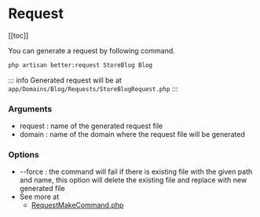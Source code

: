 # Request

[[toc]]

You can generate a request by following command.

```bash
php artisan better:request StoreBlog Blog
```
::: info
Generated request will be at `app/Domains/Blog/Requests/StoreBlogRequest.php`
:::
### Arguments

- request : name of the generated request file
- domain : name of the domain where the request file will be generated

### Options

- --force : the command will fail if there is existing file with the given path and name, this option will delete the existing file and replace with new generated file
- See more at
  - [RequestMakeCommand.php](https://github.com/laranex/better-laravel/blob/master/src/Commands/RequestMakeCommand.php)
